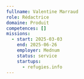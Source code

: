 ```yaml
---
fullname: Valentine Marraud
role: Rédactrice
domaine: Produit
competences: []
missions:
  - start: 2025-03-03
    end: 2025-06-26
    employer: Mednum
    status: service
    startups:
      - refugies.info
---
```


